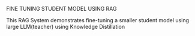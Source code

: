 FINE TUNING STUDENT MODEL USING RAG

This RAG System demonstrates fine-tuning a smaller student model using large LLM(teacher) using Knowledge Distillation